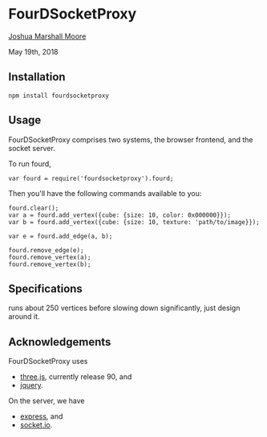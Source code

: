 # FourDSocketProxy

[Joshua Marshall Moore](mailto:moore.joshua@pm.me)

May 19th, 2018

## Installation

`npm install fourdsocketproxy`

## Usage

FourDSocketProxy comprises two systems, the browser frontend, and the socket server. 

To run fourd, 

`var fourd = require('fourdsocketproxy').fourd;`

Then you'll have the following commands available to you: 

```
fourd.clear();
var a = fourd.add_vertex({cube: {size: 10, color: 0x000000}});
var b = fourd.add_vertex({cube: {size: 10, texture: 'path/to/image}});

var e = fourd.add_edge(a, b);

fourd.remove_edge(e);
fourd.remove_vertex(a);
fourd.remove_vertex(b);
```

## Specifications
runs about 250 vertices before slowing down significantly, just design around it. 

## Acknowledgements

FourDSocketProxy uses 

* [three.js](https://threejs.org/), currently release 90, and
* [jquery](https://jquery.org/).

On the server, we have 

* [express](expressjs.com), and
* [socket.io](socket.io).
